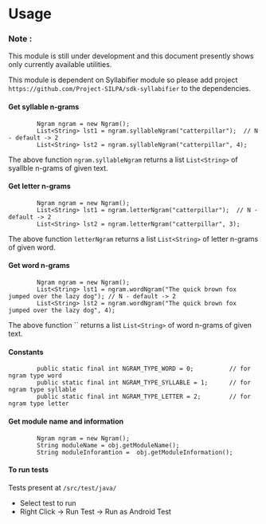 Usage
=====

### Note :
This module is still under development and this document presently shows only currently available utilities.

This module is dependent on Syllabifier module so please add project `https://github.com/Project-SILPA/sdk-syllabifier`
to the dependencies. 

#### Get syllable n-grams
```
        Ngram ngram = new Ngram();
        List<String> lst1 = ngram.syllableNgram("catterpillar");  // N - default -> 2
        List<String> lst2 = ngram.syllableNgram("catterpillar", 4);
```
The above function `ngram.syllableNgram` returns a list `List<String>` of syallble n-grams of given text.

#### Get letter n-grams
```
        Ngram ngram = new Ngram();
        List<String> lst1 = ngram.letterNgram("catterpillar");  // N - default -> 2
        List<String> lst2 = ngram.letterNgram("catterpillar", 3);
```
The above function `letterNgram` returns a list `List<String>` of letter n-grams of given word.

#### Get word n-grams
```
        Ngram ngram = new Ngram();
        List<String> lst1 = ngram.wordNgram("The quick brown fox jumped over the lazy dog"); // N - default -> 2
        List<String> lst2 = ngram.wordNgram("The quick brown fox jumped over the lazy dog", 4);
```
The above function `` returns a list `List<String>` of word n-grams of given text.

#### Constants
```
        public static final int NGRAM_TYPE_WORD = 0;          // for ngram type word
        public static final int NGRAM_TYPE_SYLLABLE = 1;      // for ngram type syllable
        public static final int NGRAM_TYPE_LETTER = 2;        // for ngram type letter
```

#### Get module name and information
```
        Ngram ngram = new Ngram();
        String moduleName = obj.getModuleName();
        String moduleInforamtion =  obj.getModuleInformation();
```

#### To run tests
Tests present at `/src/test/java/`

  - Select test to run
  - Right Click -> Run Test -> Run as Android Test

